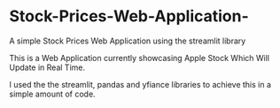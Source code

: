 # Stock-Prices-Web-Application-
A simple Stock Prices Web Application using the streamlit library

This is a Web Application currently showcasing Apple Stock Which Will Update in Real Time. 

I used the the streamlit, pandas and yfiance libraries to achieve this in a simple amount of code.
